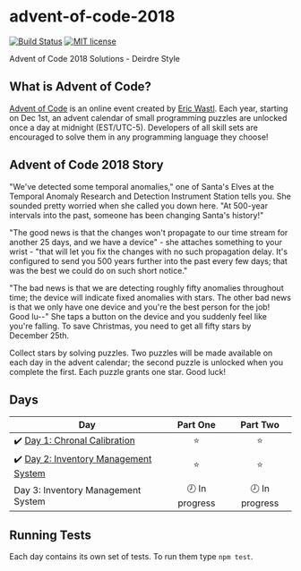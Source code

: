 # advent-of-code-2018
[![Build Status](https://travis-ci.org/adriennetacke/advent-of-code-2018.svg?branch=master)](https://travis-ci.org/adriennetacke/advent-of-code-2018) [![MIT license](https://img.shields.io/badge/License-MIT-blue.svg)](https://opensource.org/licenses/MIT)

Advent of Code 2018 Solutions - Deirdre Style

## What is Advent of Code?
[Advent of Code](http://adventofcode.com) is an online event created by [Eric Wastl](https://twitter.com/ericwastl). Each year, starting on Dec 1st, an advent calendar of small programming puzzles are unlocked once a day at midnight (EST/UTC-5). Developers of all skill sets are encouraged to solve them in any programming language they choose!

## Advent of Code 2018 Story
"We've detected some temporal anomalies," one of Santa's Elves at the Temporal Anomaly Research and Detection Instrument Station tells you. She sounded pretty worried when she called you down here. "At 500-year intervals into the past, someone has been changing Santa's history!"

"The good news is that the changes won't propagate to our time stream for another 25 days, and we have a device" - she attaches something to your wrist - "that will let you fix the changes with no such propagation delay. It's configured to send you 500 years further into the past every few days; that was the best we could do on such short notice."

"The bad news is that we are detecting roughly fifty anomalies throughout time; the device will indicate fixed anomalies with stars. The other bad news is that we only have one device and you're the best person for the job! Good lu--" She taps a button on the device and you suddenly feel like you're falling. To save Christmas, you need to get all fifty stars by December 25th.

Collect stars by solving puzzles. Two puzzles will be made available on each day in the advent calendar; the second puzzle is unlocked when you complete the first. Each puzzle grants one star. Good luck!

## Days

| Day  | Part One | Part Two | 
|---|:---:|:---:|
|✔️ [Day 1: Chronal Calibration](https://github.com/adriennetacke/advent-of-code-2018/tree/master/day-1-chronal-calibration)  | ⭐️ | ⭐️ |
|✔️ [Day 2: Inventory Management System](https://github.com/adriennetacke/advent-of-code-2018/tree/master/day-2-inventory-management-system)  | ⭐️ | ⭐️ |
| Day 3: Inventory Management System  | 🕗 In progress  | 🕗 In progress  |

## Running Tests

Each day contains its own set of tests. To run them type `npm test`.
